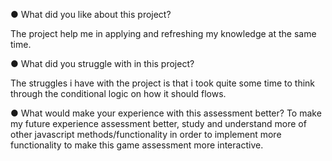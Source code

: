 ● What did you like about this project?

The project help me in applying and refreshing my knowledge at the same time.

● What did you struggle with in this project?

The struggles i have with the project is that i took quite some time to think through the conditional logic on how it should flows.

● What would make your experience with this assessment better?
To make my future experience assessment better, study and understand more of other javascript methods/functionality in order to implement more functionality to make this game assessment more interactive.
